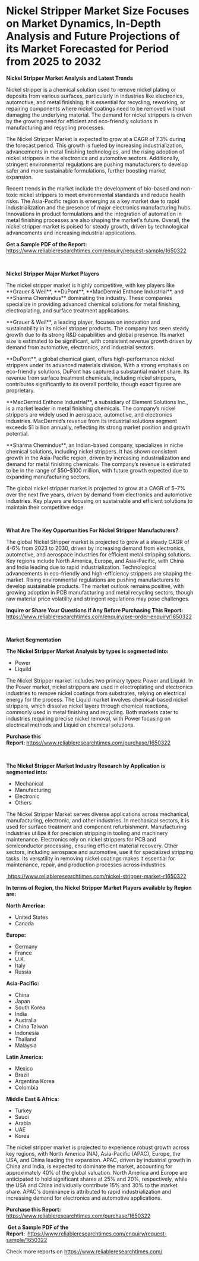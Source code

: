 <p><h1>Nickel Stripper Market Size Focuses on Market Dynamics, In-Depth Analysis and Future Projections of its Market Forecasted for Period from 2025 to 2032</h1></p><p><strong>Nickel Stripper Market Analysis and Latest Trends</strong></p>
<p><p>Nickel stripper is a chemical solution used to remove nickel plating or deposits from various surfaces, particularly in industries like electronics, automotive, and metal finishing. It is essential for recycling, reworking, or repairing components where nickel coatings need to be removed without damaging the underlying material. The demand for nickel strippers is driven by the growing need for efficient and eco-friendly solutions in manufacturing and recycling processes.</p><p>The Nickel Stripper Market is expected to grow at a CAGR of 7.3% during the forecast period. This growth is fueled by increasing industrialization, advancements in metal finishing technologies, and the rising adoption of nickel strippers in the electronics and automotive sectors. Additionally, stringent environmental regulations are pushing manufacturers to develop safer and more sustainable formulations, further boosting market expansion.</p><p>Recent trends in the market include the development of bio-based and non-toxic nickel strippers to meet environmental standards and reduce health risks. The Asia-Pacific region is emerging as a key market due to rapid industrialization and the presence of major electronics manufacturing hubs. Innovations in product formulations and the integration of automation in metal finishing processes are also shaping the market's future. Overall, the nickel stripper market is poised for steady growth, driven by technological advancements and increasing industrial applications.</p></p>
<p><strong>Get a Sample PDF of the Report:&nbsp;</strong> <a href="https://www.reliableresearchtimes.com/enquiry/request-sample/1650322?utm_campaign=2182&utm_medium=2&utm_source=Github&utm_content=ia&utm_term=25012025&utm_id=nickel-stripper">https://www.reliableresearchtimes.com/enquiry/request-sample/1650322</a></p>
<p>&nbsp;</p>
<p><strong>Nickel Stripper Major Market Players</strong></p>
<p><p>The nickel stripper market is highly competitive, with key players like **Grauer & Weil**, **DuPont**, **MacDermid Enthone Industrial**, and **Sharma Chemindus** dominating the industry. These companies specialize in providing advanced chemical solutions for metal finishing, electroplating, and surface treatment applications.</p><p>**Grauer & Weil**, a leading player, focuses on innovation and sustainability in its nickel stripper products. The company has seen steady growth due to its strong R&D capabilities and global presence. Its market size is estimated to be significant, with consistent revenue growth driven by demand from automotive, electronics, and industrial sectors.</p><p>**DuPont**, a global chemical giant, offers high-performance nickel strippers under its advanced materials division. With a strong emphasis on eco-friendly solutions, DuPont has captured a substantial market share. Its revenue from surface treatment chemicals, including nickel strippers, contributes significantly to its overall portfolio, though exact figures are proprietary.</p><p>**MacDermid Enthone Industrial**, a subsidiary of Element Solutions Inc., is a market leader in metal finishing chemicals. The company’s nickel strippers are widely used in aerospace, automotive, and electronics industries. MacDermid’s revenue from its industrial solutions segment exceeds $1 billion annually, reflecting its strong market position and growth potential.</p><p>**Sharma Chemindus**, an Indian-based company, specializes in niche chemical solutions, including nickel strippers. It has shown consistent growth in the Asia-Pacific region, driven by increasing industrialization and demand for metal finishing chemicals. The company’s revenue is estimated to be in the range of $50–$100 million, with future growth expected due to expanding manufacturing sectors.</p><p>The global nickel stripper market is projected to grow at a CAGR of 5–7% over the next five years, driven by demand from electronics and automotive industries. Key players are focusing on sustainable and efficient solutions to maintain their competitive edge.</p></p>
<p>&nbsp;</p>
<p><strong>What Are The Key Opportunities For Nickel Stripper Manufacturers?</strong></p>
<p><p>The global Nickel Stripper market is projected to grow at a steady CAGR of 4-6% from 2023 to 2030, driven by increasing demand from electronics, automotive, and aerospace industries for efficient metal stripping solutions. Key regions include North America, Europe, and Asia-Pacific, with China and India leading due to rapid industrialization. Technological advancements in eco-friendly and high-efficiency strippers are shaping the market. Rising environmental regulations are pushing manufacturers to develop sustainable products. The market outlook remains positive, with growing adoption in PCB manufacturing and metal recycling sectors, though raw material price volatility and stringent regulations may pose challenges.</p></p>
<p><strong>Inquire or Share Your Questions If Any Before Purchasing This Report:</strong> <a href="https://www.reliableresearchtimes.com/enquiry/pre-order-enquiry/1650322?utm_campaign=2182&utm_medium=2&utm_source=Github&utm_content=ia&utm_term=25012025&utm_id=nickel-stripper">https://www.reliableresearchtimes.com/enquiry/pre-order-enquiry/1650322</a></p>
<p>&nbsp;</p>
<p><strong>Market Segmentation</strong></p>
<p><strong>The Nickel Stripper Market Analysis by types is segmented into:</strong></p>
<p><ul><li>Power</li><li>Liquild</li></ul></p>
<p><p>The Nickel Stripper market includes two primary types: Power and Liquid. In the Power market, nickel strippers are used in electroplating and electronics industries to remove nickel coatings from substrates, relying on electrical energy for the process. The Liquid market involves chemical-based nickel strippers, which dissolve nickel layers through chemical reactions, commonly used in metal finishing and recycling. Both markets cater to industries requiring precise nickel removal, with Power focusing on electrical methods and Liquid on chemical solutions.</p></p>
<p><strong>Purchase this Report:&nbsp;</strong><a href="https://www.reliableresearchtimes.com/purchase/1650322?utm_campaign=2182&utm_medium=2&utm_source=Github&utm_content=ia&utm_term=25012025&utm_id=nickel-stripper">https://www.reliableresearchtimes.com/purchase/1650322</a></p>
<p>&nbsp;</p>
<p><strong>The Nickel Stripper Market Industry Research by Application is segmented into:</strong></p>
<p><ul><li>Mechanical</li><li>Manufacturing</li><li>Electronic</li><li>Others</li></ul></p>
<p><p>The Nickel Stripper Market serves diverse applications across mechanical, manufacturing, electronic, and other industries. In mechanical sectors, it is used for surface treatment and component refurbishment. Manufacturing industries utilize it for precision stripping in tooling and machinery maintenance. Electronics rely on nickel strippers for PCB and semiconductor processing, ensuring efficient material recovery. Other sectors, including aerospace and automotive, use it for specialized stripping tasks. Its versatility in removing nickel coatings makes it essential for maintenance, repair, and production processes across industries.</p></p>
<p><a href="https://www.reliableresearchtimes.com/nickel-stripper-market-r1650322?utm_campaign=2182&utm_medium=2&utm_source=Github&utm_content=ia&utm_term=25012025&utm_id=nickel-stripper">&nbsp;https://www.reliableresearchtimes.com/nickel-stripper-market-r1650322</a></p>
<p><strong>In terms of Region, the Nickel Stripper Market Players available by Region are:</strong></p>
<p>
    <p> <strong> North America: </strong>
        <ul>
            <li>United States</li>
            <li>Canada</li>
        </ul>
        </p> 
    <p> <strong> Europe: </strong>
        <ul>
            <li>Germany</li>
            <li>France</li>
            <li>U.K.</li>
            <li>Italy</li>
            <li>Russia</li>
        </ul>
        </p> 
    <p> <strong> Asia-Pacific: </strong>
        <ul>
            <li>China</li>
            <li>Japan</li>
            <li>South Korea</li>
            <li>India</li>
            <li>Australia</li>
            <li>China Taiwan</li>
            <li>Indonesia</li>
            <li>Thailand</li>
            <li>Malaysia</li>
        </ul>
        </p> 
    <p> <strong> Latin America: </strong>
        <ul>
            <li>Mexico</li>
            <li>Brazil</li>
            <li>Argentina Korea</li>
            <li>Colombia</li>
        </ul>
        </p> 
    <p> <strong> Middle East & Africa: </strong>
        <ul>
            <li>Turkey</li>
            <li>Saudi</li>
            <li>Arabia</li>
            <li>UAE</li>
            <li>Korea</li>
        </ul>
    </p>
    </p>
<p><p>The nickel stripper market is projected to experience robust growth across key regions, with North America (NA), Asia-Pacific (APAC), Europe, the USA, and China leading the expansion. APAC, driven by industrial growth in China and India, is expected to dominate the market, accounting for approximately 40% of the global valuation. North America and Europe are anticipated to hold significant shares at 25% and 20%, respectively, while the USA and China individually contribute 15% and 30% to the market share. APAC's dominance is attributed to rapid industrialization and increasing demand for electronics and automotive applications.</p></p>
<p><strong>Purchase this Report: </strong><a href="https://www.reliableresearchtimes.com/purchase/1650322?utm_campaign=2182&utm_medium=2&utm_source=Github&utm_content=ia&utm_term=25012025&utm_id=nickel-stripper">https://www.reliableresearchtimes.com/purchase/1650322</a></p>
<p>&nbsp;<strong>Get a Sample PDF of the Report:&nbsp;&nbsp;</strong><a href="https://www.reliableresearchtimes.com/enquiry/request-sample/1650322?utm_campaign=2182&utm_medium=2&utm_source=Github&utm_content=ia&utm_term=25012025&utm_id=nickel-stripper">https://www.reliableresearchtimes.com/enquiry/request-sample/1650322</a></p>
<p><strong></strong></p>
<p>Check more reports on <a href="https://www.reliableresearchtimes.com/?utm_campaign=2182&utm_medium=2&utm_source=Github&utm_content=ia&utm_term=25012025&utm_id=nickel-stripper">https://www.reliableresearchtimes.com/</a></p>